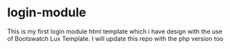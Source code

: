 # login-module
This is my first login module html template which i have design with the use of Bootswatch Lux Template. I will update this repo with the php version too
